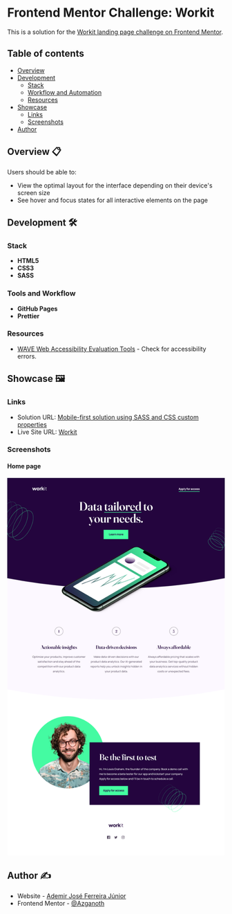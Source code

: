 # Frontend Mentor Challenge: Workit

This is a solution for the [Workit landing page challenge on Frontend Mentor](https://www.frontendmentor.io/challenges/workit-landing-page-2fYnyle5lu).

## Table of contents

- [Overview](#overview)
- [Development](#development)
  - [Stack](#stack)
  - [Workflow and Automation](#workflow-and-automation)
  - [Resources](#resources)
- [Showcase](#showcase)
  - [Links](#links)
  - [Screenshots](#screenshots)
- [Author](#author)

## <a name="overview">Overview 📋</a>

Users should be able to:

- View the optimal layout for the interface depending on their device's screen size
- See hover and focus states for all interactive elements on the page

## <a name="development">Development 🛠️</a>

### Stack

- **HTML5**
- **CSS3**
- **SASS**

### Tools and Workflow

- **GitHub Pages**
- **Prettier**

### Resources

- [WAVE Web Accessibility Evaluation Tools](https://wave.webaim.org/) - Check for accessibility errors.

## <a name="showcase">Showcase 🖼️</a>

### Links

- Solution URL: [Mobile-first solution using SASS and CSS custom properties](https://www.frontendmentor.io/solutions/mobilefirst-solution-using-sass-and-css-custom-properties-QVVApwyg1F)
- Live Site URL: [Workit](https://azganoth.github.io/workit-landing-page/)

### Screenshots

#### Home page

![](/screenshot.png)

## <a name="author">Author ✍️</a>

- Website - [Ademir José Ferreira Júnior](https://github.com/Azganoth)
- Frontend Mentor - [@Azganoth](https://www.frontendmentor.io/profile/Azganoth)

